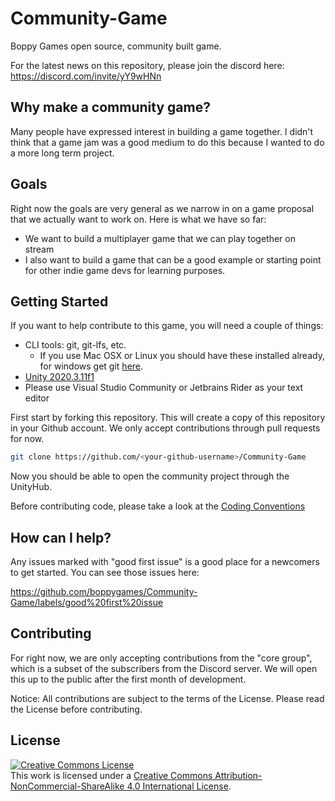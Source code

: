 # Community-Game
Boppy Games open source, community built game.

For the latest news on this repository, please join the discord here: https://discord.com/invite/yY9wHNn

## Why make a community game?

Many people have expressed interest in building a game together. I didn't think that a game jam was a good medium to do this because I wanted to do a more long term project.

## Goals

Right now the goals are very general as we narrow in on a game proposal that we actually want to work on. Here is what we have so far:
 - We want to build a multiplayer game that we can play together on stream
 - I also want to build a game that can be a good example or starting point for other indie game devs for learning purposes.

## Getting Started

If you want to help contribute to this game, you will need a couple of things:

 - CLI tools: git, git-lfs, etc.
   -  If you use Mac OSX or Linux you should have these installed already, for windows get git [here](https://gitforwindows.org/).
 - [Unity 2020.3.11f1](https://unity3d.com/unity/whats-new/2020.3.11)
 - Please use Visual Studio Community or Jetbrains Rider as your text editor

First start by forking this repository. This will create a copy of this repository in your Github account. We only accept contributions through pull requests for now.

```bash
git clone https://github.com/<your-github-username>/Community-Game
```

Now you should be able to open the community project through the UnityHub.

Before contributing code, please take a look at the [Coding Conventions](https://github.com/boppygames/Community-Game/wiki/Coding-Conventions)

## How can I help?

Any issues marked with "good first issue" is a good place for a newcomers to get started. You can see those issues here:

https://github.com/boppygames/Community-Game/labels/good%20first%20issue

## Contributing

For right now, we are only accepting contributions from the "core group", which is a subset of the subscribers from the Discord server. We will open this up to the public after the first month of development.

Notice: All contributions are subject to the terms of the License. Please read the License before contributing.

## License

<a rel="license" href="http://creativecommons.org/licenses/by-nc-sa/4.0/"><img alt="Creative Commons License" style="border-width:0" src="https://i.creativecommons.org/l/by-nc-sa/4.0/88x31.png" /></a><br />This work is licensed under a <a rel="license" href="http://creativecommons.org/licenses/by-nc-sa/4.0/">Creative Commons Attribution-NonCommercial-ShareAlike 4.0 International License</a>.
